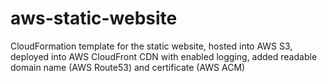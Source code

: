# aws-static-website
CloudFormation template for the static website, hosted into AWS S3, deployed into AWS CloudFront CDN with enabled logging, added readable domain name (AWS Route53) and certificate (AWS ACM)
